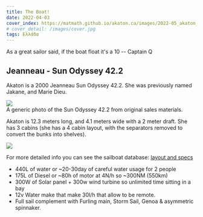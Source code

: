 ```yaml
---
title: The Boat!
date: 2022-04-03
cover_index: https://matmath.github.io/akaton.ca/images/2022-05_akaton_icon.jpg
# cover_detail: /images/cover.jpg
tags: Ελλάδα
---
```


<p>As a great sailor said, if the boat float it's a 10 -- Captain Q</p>

<h2>Jeanneau - Sun Odyssey 42.2</h2>

<p>Akaton is a 2000 Jeanneau Sun Odyssey 42.2. She was previously named Jakane, and Marie Dieu.</p>

<img src="https://sailboatdata.com/storage/EQ67ePlpXnphm3ao52D8BFPPyLqJ1rm8ShsnzY7A.jpeg">
<figcaption class="wp-element-caption">A generic photo of the Sun Odyssey 42.2 from original sales materials.</figcaption>

<p>Akaton is 12.3 meters long, and 4.1 meters wide with a 2 meter draft. She has 3 cabins (she has a 4 cabin layout, with the separators removed to convert the bunks into shelves).</p>

<img src="https://sailboatdata.com/storage/HLAoAIc8kix1fpDFSy6hffubn098Epe3ZhbvVZQ3.jpeg">

<p>For more detailed info you can see the sailboat database: <a href="https://sailboatdata.com/sailboat/sun-odyssey-422-jeanneau">layout and specs</a></p>

<ul>
<li>440L of water or ~20-30day of careful water usage for 2 people</li>
<li>175L of Diesel or ~80h of motor at 4N/h so ~300NM (550km)</li>
<li>300W of Solar panel + 300w wind turbine so unlimited time sitting in a bay</li>
<li>12v Water make that make 30l/h that allow to be remote.</li>
<li>Full sail complement with Furling main, Storm Sail, Genoa &amp; asymmetric spinnaker. </li>
</ul>
